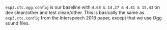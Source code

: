 `exp3.ctc.ogg.config` is our baseline with `4.68 & 14.27 & 4.81 & 15.43` on dev clean/other and test clean/other.
This is basically the same as `exp3.ctc.config` from the Interspeech 2018 paper, except that we use Ogg sound files.
